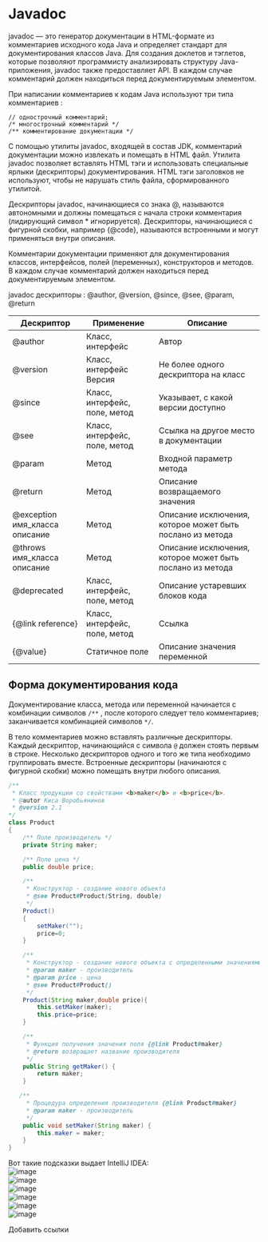 # Javadoc
javadoc — это генератор документации в HTML-формате из комментариев исходного кода Java и определяет стандарт для документирования классов Java.
Для создания доклетов и тэглетов, которые позволяют программисту анализировать структуру Java-приложения, javadoc также предоставляет API.
В каждом случае комментарий должен находиться перед документируемым элементом.

При написании комментариев к кодам Java используют три типа комментариев :  

    // однострочный комментарий;
    /* многострочный комментарий */
    /** комментирование документации */
    
С помощью утилиты javadoc, входящей в состав JDK, комментарий документации можно извлекать и помещать в НТМL файл. Утилита javadoc позволяет вставлять HTML тэги и
использовать специальные ярлыки (дескрипторы) документирования. НТМL тэги заголовков не используют, чтобы не нарушать стиль файла, сформированного утилитой.

Дескрипторы javadoc, начинающиеся со знака @, называются автономными и должны помещаться с начала строки комментария (лидирующий символ * игнорируется).
Дескрипторы, начинающиеся с фигурной скобки, например {@code}, называются встроенными и могут применяться внутри описания.

Комментарии документации применяют для документирования классов, интерфейсов, полей (переменных), конструкторов и методов.
В каждом случае комментарий должен находиться перед документируемым элементом.

javadoc дескрипторы : @author, @version, @since, @see, @param, @return

Дескриптор | Применение                   | Описание |
---        | ---                          | ----     |
@author    |	Класс, интерфейс            |	Автор   |
@version	 | Класс, интерфейс	Версия      |Не более одного дескриптора на класс |
@since	   |Класс, интерфейс, поле, метод |	Указывает, с какой версии доступно  
@see	     |Класс, интерфейс, поле, метод	|Ссылка на другое место в документации
@param	   |Метод	                        |Входной параметр метода
@return	   |Метод	                        |Описание возвращаемого значения|
@exception имя_класса описание|	 Метод    |	Описание исключения, которое может быть послано из метода|
@throws имя_класса описание|	Метод	      |Описание исключения, которое может быть послано из метода|
@deprecated|Класс, интерфейс, поле, метод	|Описание устаревших блоков кода|
{@link reference}	|Класс, интерфейс, поле, метод	|Ссылка|
{@value}	 |Статичное поле	              |Описание значения переменной|

## Форма документирования кода  

Документирование класса, метода или переменной начинается с комбинации символов `/**` , после которого следует тело комментариев; заканчивается комбинацией символов `*/`.

В тело комментариев можно вставлять различные дескрипторы. Каждый дескриптор, начинающийся с символа `@` должен стоять первым в строке.
Несколько дескрипторов одного и того же типа необходимо группировать вместе. Встроенные дескрипторы (начинаются с фигурной скобки) можно помещать внутри любого
описания.
```Java
/** 
 * Класс продукции со свойствами <b>maker</b> и <b>price</b>.
 * @autor Киса Воробьянинов
 * @version 2.1
*/
class Product
{
    /** Поле производитель */
    private String maker;

    /** Поле цена */
    public double price;

    /** 
     * Конструктор - создание нового объекта
     * @see Product#Product(String, double)
     */
    Product()
    {
        setMaker("");
        price=0;
    }

    /** 
     * Конструктор - создание нового объекта с определенными значениями
     * @param maker - производитель
     * @param price - цена
     * @see Product#Product()
     */
    Product(String maker,double price){
        this.setMaker(maker);
        this.price=price;
    }

    /**
     * Функция получения значения поля {@link Product#maker}
     * @return возвращает название производителя
     */
    public String getMaker() {
        return maker;
    }

   /**
     * Процедура определения производителя {@link Product#maker}
     * @param maker - производитель
     */
    public void setMaker(String maker) {
        this.maker = maker;
    }
}
```

Вот такие подсказки выдает IntelliJ IDEA:  
![image](https://user-images.githubusercontent.com/73224270/171822054-017f253d-92b2-432b-ae03-dd4df49cf46c.png)  
![image](https://user-images.githubusercontent.com/73224270/171822097-14239ee7-27a7-4d4a-ae57-d8508aea90f3.png)  
![image](https://user-images.githubusercontent.com/73224270/171822124-78182b83-19c9-4886-9d6b-413d06467d16.png)  
![image](https://user-images.githubusercontent.com/73224270/171822163-830d28bc-bb83-4d81-9718-8ca9ec6c3da7.png)  
![image](https://user-images.githubusercontent.com/73224270/171822196-be85ac3f-42de-47f4-95eb-923d62b288bb.png)  
![image](https://user-images.githubusercontent.com/73224270/171822265-28f91105-82b8-4c05-aba8-e4c6630b532d.png)




Добавить ссылки

